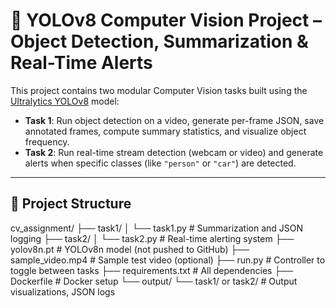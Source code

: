 # 🚀 YOLOv8 Computer Vision Project – Object Detection, Summarization & Real-Time Alerts

This project contains two modular Computer Vision tasks built using the [Ultralytics YOLOv8](https://github.com/ultralytics/ultralytics) model:

- **Task 1**: Run object detection on a video, generate per-frame JSON, save annotated frames, compute summary statistics, and visualize object frequency.
- **Task 2**: Run real-time stream detection (webcam or video) and generate alerts when specific classes (like `"person"` or `"car"`) are detected.

---

## 📁 Project Structure

cv_assignment/
├── task1/
│ └── task1.py # Summarization and JSON logging
├── task2/
│ └── task2.py # Real-time alerting system
├── yolov8n.pt # YOLOv8n model (not pushed to GitHub)
├── sample_video.mp4 # Sample test video (optional)
├── run.py # Controller to toggle between tasks
├── requirements.txt # All dependencies
├── Dockerfile # Docker setup
└── output/
└── task1/ or task2/ # Output visualizations, JSON logs